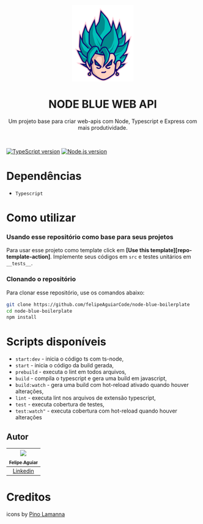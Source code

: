 <div align="center">


  <img src="./.github/assets/blue-saiyan-bg.png" alt="Logo" height="200">
  <h1 align="center"><strong>NODE BLUE WEB API</strong></h1>

  <p align="center">
    Um projeto base para criar web-apis com Node, Typescript e Express com mais produtividade.
    <br />
  </p>

</div>

<br />

[![TypeScript version][ts-badge]][typescript-4-5]
[![Node.js version][nodejs-badge]][nodejs]

# Dependências
- `Typescript`

# Como utilizar

### Usando esse repositório como base para seus projetos

Para usar esse projeto como template click em **[Use this template][repo-template-action]**. Implemente seus códigos em `src` e testes unitários em `__tests__`.

### Clonando o repositório

Para clonar esse repositório, use os comandos abaixo:

```sh
git clone https://github.com/felipeAguiarCode/node-blue-boilerplate
cd node-blue-boilerplate
npm install
```

# Scripts disponíveis
- `start:dev` - inicia o código ts com ts-node,
- `start` - inicia o código da build gerada,
- `prebuild` - executa o lint em todos arquivos,
- `build` - compila o typescript e gera uma build em javascript,
- `build:watch` - gera uma build com hot-reload ativado quando houver alterações,
- `lint` - executa lint nos arquivos de extensão typescript,
- `test` - executa cobertura de testes,
- `test:watch"` - executa cobertura com hot-reload quando houver alterações

## Autor

| [<img src="https://avatars3.githubusercontent.com/u/37452836?s=96&v=4"><br><sub>Felipe Aguiar</sub>](https://github.com/felipeAguiarCode) |
| :---: |
|[Linkedin](www.linkedin.com/in/felipe-aguiar-047)|

# Creditos
icons by [Pino Lamanna][dribble-icon]

[typescript]: https://www.typescriptlang.org/
[typescript-4-5]: https://www.typescriptlang.org/docs/handbook/release-notes/typescript-4-5.html
[ts-badge]: https://img.shields.io/badge/TypeScript-4.5-blue.svg
[nodejs-badge]: https://img.shields.io/badge/Node.js->=%2016.13-blue.svg
[nodejs]: https://nodejs.org/dist/latest-v16.x/docs/api/
[dribble-icon]: https://dribbble.com/Schakalwal
